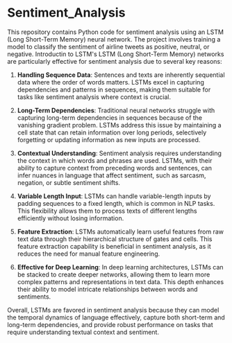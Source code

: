 # Sentiment_Analysis
This repository contains Python code for sentiment analysis using an LSTM (Long Short-Term Memory) neural network. The project involves training a model to classify the sentiment of airline tweets as positive, neutral, or negative.
Introductin to LSTM's
LSTM (Long Short-Term Memory) networks are particularly effective for sentiment analysis due to several key reasons:

1. **Handling Sequence Data**: Sentences and texts are inherently sequential data where the order of words matters. LSTMs excel in capturing dependencies and patterns in sequences, making them suitable for tasks like sentiment analysis where context is crucial.

2. **Long-Term Dependencies**: Traditional neural networks struggle with capturing long-term dependencies in sequences because of the vanishing gradient problem. LSTMs address this issue by maintaining a cell state that can retain information over long periods, selectively forgetting or updating information as new inputs are processed.

3. **Contextual Understanding**: Sentiment analysis requires understanding the context in which words and phrases are used. LSTMs, with their ability to capture context from preceding words and sentences, can infer nuances in language that affect sentiment, such as sarcasm, negation, or subtle sentiment shifts.

4. **Variable Length Input**: LSTMs can handle variable-length inputs by padding sequences to a fixed length, which is common in NLP tasks. This flexibility allows them to process texts of different lengths efficiently without losing information.

5. **Feature Extraction**: LSTMs automatically learn useful features from raw text data through their hierarchical structure of gates and cells. This feature extraction capability is beneficial in sentiment analysis, as it reduces the need for manual feature engineering.

6. **Effective for Deep Learning**: In deep learning architectures, LSTMs can be stacked to create deeper networks, allowing them to learn more complex patterns and representations in text data. This depth enhances their ability to model intricate relationships between words and sentiments.

Overall, LSTMs are favored in sentiment analysis because they can model the temporal dynamics of language effectively, capture both short-term and long-term dependencies, and provide robust performance on tasks that require understanding textual context and sentiment.
